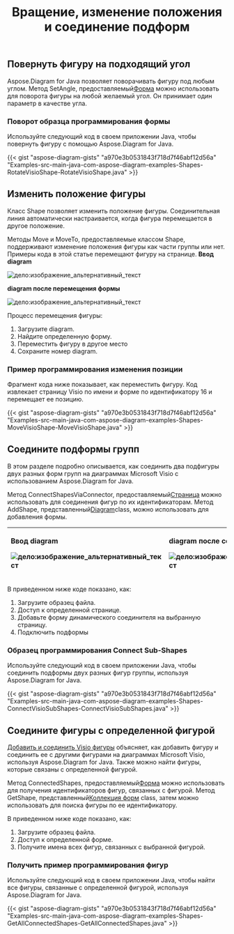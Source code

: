 ﻿---
title: Вращение, изменение положения и соединение подформ
type: docs
weight: 60
url: /ru/java/rotate-change-the-position-and-connect-sub-shapes/
---
## **Повернуть фигуру на подходящий угол**
 Aspose.Diagram for Java позволяет поворачивать фигуру под любым углом. Метод SetAngle, предоставляемый[Форма](https://reference.aspose.com/diagram/java/com.aspose.diagram/shape) можно использовать для поворота фигуры на любой желаемый угол. Он принимает один параметр в качестве угла.
### **Поворот образца программирования формы**
Используйте следующий код в своем приложении Java, чтобы повернуть фигуру с помощью Aspose.Diagram for Java.

{{< gist "aspose-diagram-gists" "a970e3b0531843f718d7f46abf12d56a" "Examples-src-main-java-com-aspose-diagram-examples-Shapes-RotateVisioShape-RotateVisioShape.java" >}}
## **Изменить положение фигуры**
Класс Shape позволяет изменить положение фигуры. Соединительная линия автоматически настраивается, когда фигура перемещается в другое положение.

Методы Move и MoveTo, предоставляемые классом Shape, поддерживают изменение положения фигуры как части группы или нет.
Примеры кода в этой статье перемещают фигуру на странице.
**Ввод diagram** 

![дело:изображение_альтернативный_текст](http://i.imgur.com/cThgWnB.png)


**diagram после перемещения формы** 

![дело:изображение_альтернативный_текст](http://i.imgur.com/Q3QByqe.png)

Процесс перемещения фигуры:

1. Загрузите diagram.
1. Найдите определенную форму.
1. Переместить фигуру в другое место
1. Сохраните номер diagram.
### **Пример программирования изменения позиции**
Фрагмент кода ниже показывает, как переместить фигуру. Код извлекает страницу Visio по имени и форме по идентификатору 16 и перемещает ее позицию.

{{< gist "aspose-diagram-gists" "a970e3b0531843f718d7f46abf12d56a" "Examples-src-main-java-com-aspose-diagram-examples-Shapes-MoveVisioShape-MoveVisioShape.java" >}}
## **Соедините подформы групп**
В этом разделе подробно описывается, как соединить два подфигуры двух разных форм групп на диаграммах Microsoft Visio с использованием Aspose.Diagram for Java.

 Метод ConnectShapesViaConnector, предоставляемый[Страница](https://reference.aspose.com/diagram/java/com.aspose.diagram/page) можно использовать для соединения фигур по их идентификаторам. Метод AddShape, представленный[Diagram](https://reference.aspose.com/diagram/java)class, можно использовать для добавления формы.

|<p>**Ввод diagram** </p><p>![дело:изображение_альтернативный_текст](http://i.imgur.com/74rDby5.png)</p>|<p>**diagram после соединения подформ** </p><p>![дело:изображение_альтернативный_текст](http://i.imgur.com/c387dZJ.png)</p>|
|:- |:- |
В приведенном ниже коде показано, как:

1. Загрузите образец файла.
1. Доступ к определенной странице.
1. Добавьте форму динамического соединителя на выбранную страницу.
1. Подключить подформы
### **Образец программирования Connect Sub-Shapes**
Используйте следующий код в своем приложении Java, чтобы соединить подформы двух разных фигур группы, используя Aspose.Diagram for Java.

{{< gist "aspose-diagram-gists" "a970e3b0531843f718d7f46abf12d56a" "Examples-src-main-java-com-aspose-diagram-examples-Shapes-ConnectVisioSubShapes-ConnectVisioSubShapes.java" >}}
## **Соедините фигуры с определенной фигурой**
[Добавить и соединить Visio фигуры](/diagram/ru/java/add-and-connect-visio-shapes/) объясняет, как добавить фигуру и соединить ее с другими фигурами на диаграммах Microsoft Visio, используя Aspose.Diagram for Java. Также можно найти фигуры, которые связаны с определенной фигурой.

 Метод ConnectedShapes, предоставляемый[Форма](https://reference.aspose.com/diagram/java/com.aspose.diagram/shape) можно использовать для получения идентификаторов фигур, связанных с фигурой. Метод GetShape, представленный[Коллекция форм](http://www.aspose.com/api/java/diagram/com.aspose.diagram/classes/shapecollection) class, затем можно использовать для поиска фигуры по ее идентификатору.

В приведенном ниже коде показано, как:

1. Загрузите образец файла.
1. Доступ к определенной форме.
1. Получите имена всех фигур, связанных с выбранной фигурой.
### **Получить пример программирования фигур**
Используйте следующий код в своем приложении Java, чтобы найти все фигуры, связанные с определенной фигурой, используя Aspose.Diagram for Java.

{{< gist "aspose-diagram-gists" "a970e3b0531843f718d7f46abf12d56a" "Examples-src-main-java-com-aspose-diagram-examples-Shapes-GetAllConnectedShapes-GetAllConnectedShapes.java" >}}
